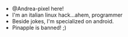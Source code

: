 - @Andrea-pixel here!
- I'm an italian linux hack...ahem, programmer
- Beside jokes, I'm specialized on android.
- Pinapple is banned! ;)
